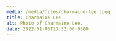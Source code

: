 ```yaml
---
media: /media/files/charmaine-lee.jpeg
title: Charmaine Lee
alt: Photo of Charmaine Lee.
date: 2022-01-06T13:52:00-0500
---
```

